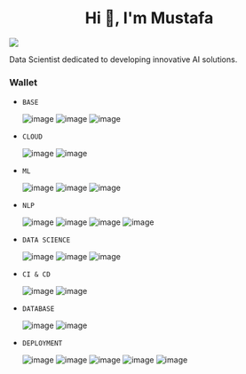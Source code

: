 <h1 align="center">Hi 👋, I'm Mustafa</h1>

![](https://komarev.com/ghpvc/?username=mdurmuss&color=red)

Data Scientist dedicated to developing innovative AI solutions.

### Wallet
- `BASE`

	![image](https://img.shields.io/badge/Linux-FCC624?style=for-the-badge&logo=linux&logoColor=black) ![image](https://img.shields.io/badge/Git-F05032?style=for-the-badge&logo=git&logoColor=white) ![image](https://img.shields.io/badge/Python-FFD43B?style=for-the-badge&logo=python&logoColor=blue)

- `CLOUD`
	
	![image](https://img.shields.io/badge/Amazon_AWS-FF9900?style=for-the-badge&logo=amazonaws&logoColor=white
	) ![image](https://img.shields.io/badge/Google_Cloud-4285F4?style=for-the-badge&logo=google-cloud&logoColor=white
	)


- `ML`

	![image](https://img.shields.io/badge/TensorFlow-FF6F00?style=for-the-badge&logo=TensorFlow&logoColor=white) ![image](https://img.shields.io/badge/Keras-D00000?style=for-the-badge&logo=Keras&logoColor=white) ![image](https://img.shields.io/badge/scikit_learn-F7931E?style=for-the-badge&logo=scikit-learn&logoColor=white)

- `NLP`

	![image](https://img.shields.io/badge/dialogflow-FF9800?style=for-the-badge&logo=dialogflow&logoColor=white) ![image](https://img.shields.io/badge/-spaCy-green) ![image](https://img.shields.io/badge/-HuggingFace-orange) ![image](https://img.shields.io/badge/-RASA-blueviolet)

- `DATA SCIENCE`

	![image](https://img.shields.io/badge/Numpy-777BB4?style=for-the-badge&logo=numpy&logoColor=white)  ![image](https://img.shields.io/badge/Pandas-2C2D72?style=for-the-badge&logo=pandas&logoColor=white)
	![image](https://img.shields.io/badge/Jupyter-F37626.svg?&style=for-the-badge&logo=Jupyter&logoColor=white)

- `CI & CD`

	![image](https://img.shields.io/badge/GitHub_Actions-2088FF?style=for-the-badge&logo=github-actions&logoColor=white) ![image](https://img.shields.io/badge/Jenkins-D24939?style=for-the-badge&logo=Jenkins&logoColor=white)

- `DATABASE`

	![image](https://img.shields.io/badge/MySQL-005C84?style=for-the-badge&logo=mysql&logoColor=white) ![image](https://img.shields.io/badge/MongoDB-4EA94B?style=for-the-badge&logo=mongodb&logoColor=white
	)

- `DEPLOYMENT`
	
	![image](https://img.shields.io/badge/Docker-2CA5E0?style=for-the-badge&logo=docker&logoColor=white) 
	![image](https://img.shields.io/badge/fastapi-109989?style=for-the-badge&logo=FASTAPI&logoColor=white
	) ![image](https://img.shields.io/badge/Streamlit-FF4B4B?style=for-the-badge&logo=Streamlit&logoColor=white) ![image](https://img.shields.io/badge/Heroku-430098?style=for-the-badge&logo=heroku&logoColor=white) ![image](https://img.shields.io/badge/Flask-000000?style=for-the-badge&logo=flask&logoColor=white
	)
